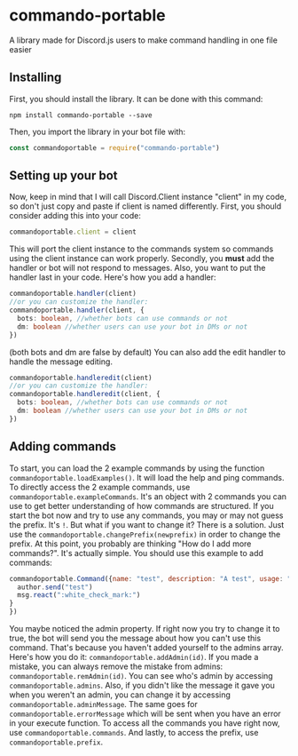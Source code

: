 # commando-portable
A library made for Discord.js users to make command handling in one file easier

## Installing
First, you should install the library. It can be done with this command:
```
npm install commando-portable --save
```
Then, you import the library in your bot file with:
```javascript
const commandoportable = require("commando-portable")
```

## Setting up your bot
Now, keep in mind that I will call Discord.Client instance "client" in my code, so don't just copy and paste if client is named differently.
First, you should consider adding this into your code:
```javascript
commandoportable.client = client
```
This will port the client instance to the commands system so commands using the client instance can work properly.
Secondly, you <b>must</b> add the handler or bot will not respond to messages. Also, you want to put the handler last in your code.
Here's how you add a handler:
```typescript
commandoportable.handler(client)
//or you can customize the handler:
commandoportable.handler(client, {
  bots: boolean, //whether bots can use commands or not
  dm: boolean //whether users can use your bot in DMs or not
})
```
(both bots and dm are false by default)
You can also add the edit handler to handle the message editing.
```typescript
commandoportable.handleredit(client)
//or you can customize the handler:
commandoportable.handleredit(client, {
  bots: boolean, //whether bots can use commands or not
  dm: boolean //whether users can use your bot in DMs or not
})
```
## Adding commands
To start, you can load the 2 example commands by using the function `commandoportable.loadExamples()`. It will load the help and ping commands.
To directly access the 2 example commands, use `commandoportable.exampleCommands`. It's an object with 2 commands you can use to get better understanding of how commands are structured.
If you start the bot now and try to use any commands, you may or may not guess the prefix. It's `!`. But what if you want to change it? There is a solution. Just use the `commandoportable.changePrefix(newprefix)` in order to change the prefix.
At this point, you probably are thinking "How do I add more commands?". It's actually simple.
You should use this example to add commands:
```javascript
commandoportable.Command({name: "test", description: "A test", usage: "Test", category: "No category", admin: false, execute: async(msg, args, author, client) => {
  author.send("test")
  msg.react(":white_check_mark:")
}
})
```
You maybe noticed the admin property. If right now you try to change it to true, the bot will send you the message about how you can't use this command. That's because you haven't added yourself to the admins array. Here's how you do it: `commandoportable.addAdmin(id)`.
If you made a mistake, you can always remove the mistake from admins: `commandoportable.remAdmin(id)`.
You can see who's admin by accessing `commandoportable.admins`.
Also, if you didn't like the message it gave you when you weren't an admin, you can change it by accessing `commandoportable.adminMessage`. The same goes for `commandoportable.errorMessage` which will be sent when you have an error in your execute function.
To access all the commands you have right now, use `commandoportable.commands`.
And lastly, to access the prefix, use `commandoportable.prefix`.
